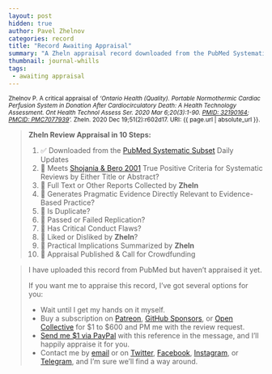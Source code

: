 ```yaml
---
layout: post
hidden: true
author: Pavel Zhelnov
categories: record
title: "Record Awaiting Appraisal"
summary: "A Zheln appraisal record downloaded from the PubMed Systematic Subset daily updates."
thumbnail: journal-whills
tags:
 - awaiting appraisal
---
```


<small id="citation">Zhelnov P. A critical appraisal of _‘Ontario Health (Quality). Portable Normothermic Cardiac Perfusion System in Donation After Cardiocirculatory Death: A Health Technology Assessment. Ont Health Technol Assess Ser. 2020 Mar 6;20(3):1-90. [PMID: 32190164](https://pubmed.gov/32190164); [PMCID: PMC7077939](https://ncbi.nlm.nih.gov/pmc/PMC7077939)’._ Zheln. 2020 Dec 19;51(2):r602d17. URI: {{ page.url | absolute_url }}.</small>

> **Zheln Review Appraisal in 10 Steps:**
>
> 1. ✅ Downloaded from the [PubMed Systematic Subset](https://github.com/p1m-ortho/qs-global-ortho-search-queries/blob/global-sr-query/README.md) Daily Updates
> 2. 🔄 Meets [Shojania & Bero 2001](https://www.researchgate.net/publication/11820967_Taking_Advantage_of_the_Explosion_of_Systematic_Reviews_An_Efficient_MEDLINE_Search_Strategy) True Positive Criteria for Systematic Reviews by Either Title or Abstract?
> 3. 🔄 Full Text or Other Reports Collected by **Zheln**
> 4. 🔄 Generates Pragmatic Evidence Directly Relevant to Evidence-Based Practice?
> 5. 🔄 Is Duplicate?
> 6. 🔄 Passed or Failed Replication?
> 7. 🔄 Has Critical Conduct Flaws?
> 8. 🔄 Liked or Disliked by **Zheln**?
> 9. 🔄 Practical Implications Summarized by **Zheln**
> 10. 🔄 Appraisal Published & Call for Crowdfunding

> I have uploaded this record from PubMed but haven’t appraised it yet.
>
> If you want me to appraise this record, I’ve got several options for you:
> * Wait until I get my hands on it myself.
> * Buy a subscription on [Patreon](https://patreon.com/zheln), [GitHub Sponsors](https://github.com/sponsors/drzhelnov), or [Open Collective](https://opencollective.com/zheln) for $1 to $600 and PM me with the review request.
> * [Send me $1 via PayPal](https://paypal.me/pjelnov) with this reference in the message, and I’ll happily appraise it for you.
> * Contact me by [email](mailto:pavel@zheln.com) or on [Twitter](https://twitter.com/drzhelnov), [Facebook](https://facebook.com/drzhelnov), [Instagram](https://instagram.com/igzheln), or [Telegram](https://t.me/drzhelnov), and I’m sure we’ll find a way around.
